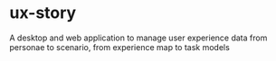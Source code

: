 # ux-story
A desktop and web application to manage user experience data from personae to scenario, from experience map to task models
